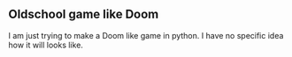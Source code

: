 Oldschool game like Doom
------------

I am just trying to make a Doom like game in python. I have no specific idea how it will looks like.
